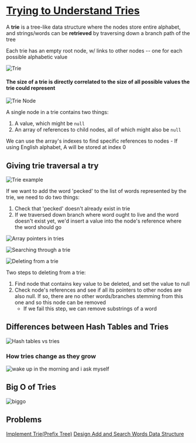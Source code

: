 # [Trying to Understand Tries](https://medium.com/basecs/trying-to-understand-tries-3ec6bede0014)

A **trie** is a tree-like data structure where the nodes store entire alphabet, and strings/words can be **retrieved** by traversing down a branch path of the tree

Each trie has an empty root node, w/ links to other nodes -- one for each possible alphabetic value

![Trie](https://miro.medium.com/max/500/1*-KWorUiWCwn-a5iGw2chZg.jpeg)

#### The size of a trie is directly correlated to the size of all possible values the trie could represent

![Trie Node](https://miro.medium.com/max/500/1*kxvAPQ3xtvRV5mnLE2_9Hw.jpeg)

A single node in a trie contains two things:

1. A value, which might be `null`
2. An array of references to child nodes, all of which might also be `null`

We can use the array's indexes to find specific references to nodes
    - If using English alphabet, A will be stored at index 0

## Giving trie traversal a try

![Trie example](https://miro.medium.com/max/500/1*sZOrNXzlQICVv5ePpav1-g.jpeg)

If we want to add the word 'pecked' to the list of words represented by the trie, we need to do two things:

1. Check that 'pecked' doesn't already exist in trie
2. If we traversed down branch where word ought to live and the word doesn't exist yet, we'd insert a value into the node's reference where the word should go

![Array pointers in tries](https://miro.medium.com/max/500/1*wbk03zSyo_BM2m2G7pOBcg.jpeg)

![Searching through a trie](https://miro.medium.com/max/500/1*H-kT86L4BVATY71T4exqxg.jpeg)

![Deleting from a trie](https://miro.medium.com/max/700/1*PCPqDi6_hBM67Mg9LFCxjw.jpeg)

Two steps to deleting from a trie:

1. Find node that contains key value to be deleted, and set the value to null
2. Check node's references and see if all its pointers to other nodes are also null. If so, there are no other words/branches stemming from this one and so this node can be removed
    - If we fail this step, we can remove substrings of a word

## Differences between Hash Tables and Tries

![Hash tables vs tries](https://miro.medium.com/max/500/1*l2w5kHuKypUf60itGDXIzQ.jpeg)

### How tries change as they grow

![wake up in the morning and i ask myself](https://miro.medium.com/max/500/1*OH24lEX3tbNeMYzORFf6qg.jpeg)

## Big O of Tries

![biggo](https://miro.medium.com/max/700/1*1Cmj94uageBuWb22vW-uWw.jpeg)

## Problems

[Implement Trie(Prefix Tree)](https://leetcode.com/problems/implement-trie-prefix-tree/)
[Design Add and Search Words Data Structure](https://leetcode.com/problems/design-add-and-search-words-data-structure/)

